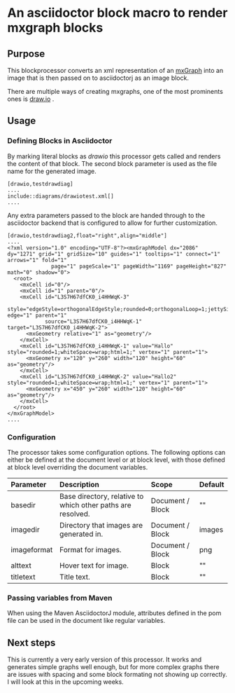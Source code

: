 An asciidoctor block macro to render mxgraph blocks
===================================================

## Purpose
This blockprocessor converts an xml representation of an [mxGraph](https://github.com/jgraph/mxgraph) into an image that is then passed on to asciidoctorj as an image block.

There are multiple ways of creating mxgraphs, one of the most prominents ones is [draw.io](https://draw.io) .

## Usage

### Defining Blocks in Asciidoctor
By marking literal blocks as _drawio_ this processor gets called and renders the content of that block.
The second block parameter is used as the file name for the generated image.
```
[drawio,testdrawdiag]
....
include::diagrams/drawiotest.xml[]
....
```

Any extra parameters passed to the block are handed through to the asciidoctor backend that is configured to allow for further customization.

```
[drawio,testdrawdiag2,float="right",align="middle"]
....
<?xml version="1.0" encoding="UTF-8"?><mxGraphModel dx="2086" dy="1271" grid="1" gridSize="10" guides="1" tooltips="1" connect="1" arrows="1" fold="1"
              page="1" pageScale="1" pageWidth="1169" pageHeight="827" math="0" shadow="0">
  <root>
    <mxCell id="0"/>
    <mxCell id="1" parent="0"/>
    <mxCell id="L3S7H67dfCK0_i4HHWqK-3"
            style="edgeStyle=orthogonalEdgeStyle;rounded=0;orthogonalLoop=1;jettySize=auto;html=1;" edge="1" parent="1"
            source="L3S7H67dfCK0_i4HHWqK-1" target="L3S7H67dfCK0_i4HHWqK-2">
      <mxGeometry relative="1" as="geometry"/>
    </mxCell>
    <mxCell id="L3S7H67dfCK0_i4HHWqK-1" value="Hallo" style="rounded=1;whiteSpace=wrap;html=1;" vertex="1" parent="1">
      <mxGeometry x="120" y="260" width="120" height="60" as="geometry"/>
    </mxCell>
    <mxCell id="L3S7H67dfCK0_i4HHWqK-2" value="Hallo2" style="rounded=1;whiteSpace=wrap;html=1;" vertex="1" parent="1">
      <mxGeometry x="450" y="260" width="120" height="60" as="geometry"/>
    </mxCell>
  </root>
</mxGraphModel>
....
```

### Configuration
The processor takes some configuration options.
The following options can either be defined at the document level or at block level, with those defined at block level overriding the document variables.

| Parameter   | Description                                                 | Scope            | Default |
|:------------|:------------------------------------------------------------|:-----------------|:--------|
| basedir     | Base directory, relative to which other paths are resolved. | Document / Block | ""      |
| imagedir    | Directory that images are generated in.                     | Document / Block | images  |
| imageformat | Format for images.                                          | Document / Block | png     |
| alttext     | Hover text for image.                                       | Block            | ""      |
| titletext   | Title text.                                                 | Block            | ""      |

### Passing variables from Maven
When using the Maven AsciidoctorJ module, attributes defined in the pom file can be used in the document like regular variables.


## Next steps
This is currently a very early version of this processor. It works and generates simple graphs well enough, but for more complex graphs there are issues with spacing and some block formating not showing up correctly.
I will look at this in the upcoming weeks.